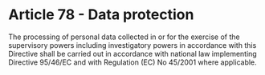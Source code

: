 # Article 78 - Data protection


The processing of personal data collected in or for the exercise of the supervisory powers including investigatory powers in accordance with this Directive shall be carried out in accordance with national law implementing Directive 95/46/EC and with Regulation (EC) No 45/2001 where applicable.
